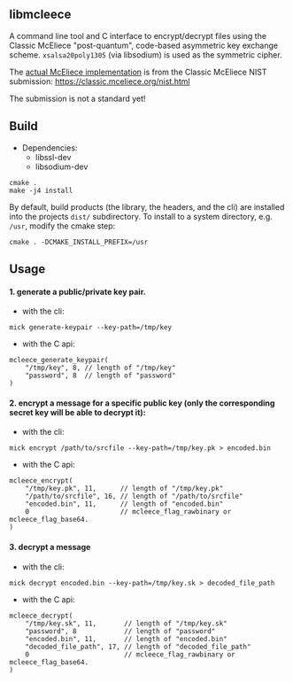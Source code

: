 ## libmcleece

A command line tool and C interface to encrypt/decrypt files using the Classic McEliece "post-quantum", code-based asymmetric key exchange scheme. `xsalsa20poly1305` (via libsodium) is used as the symmetric cipher.

The [actual McEliece implementation](https://github.com/sz3/libmcleece/tree/master/src/third_party_lib/mceliece8192128) is from the Classic McEliece NIST submission:
https://classic.mceliece.org/nist.html

The submission is not a standard yet!

## Build

* Dependencies:
	* libssl-dev
	* libsodium-dev

```
cmake .
make -j4 install
```

By default, build products (the library, the headers, and the cli) are installed into the projects `dist/` subdirectory. To install to a system directory, e.g. `/usr`, modify the cmake step:
```
cmake . -DCMAKE_INSTALL_PREFIX=/usr
```

## Usage

#### 1. generate a public/private key pair.

* with the cli:
```
mick generate-keypair --key-path=/tmp/key
```

* with the C api:
```
mcleece_generate_keypair(
    "/tmp/key", 8, // length of "/tmp/key"
    "password", 8  // length of "password"
)
```

#### 2. encrypt a message for a specific public key (only the corresponding secret key will be able to decrypt it):

* with the cli:
```
mick encrypt /path/to/srcfile --key-path=/tmp/key.pk > encoded.bin
```

* with the C api:
```
mcleece_encrypt(
    "/tmp/key.pk", 11,      // length of "/tmp/key.pk"
    "/path/to/srcfile", 16, // length of "/path/to/srcfile"
    "encoded.bin", 11,      // length of "encoded.bin"
    0                       // mcleece_flag_rawbinary or mcleece_flag_base64.
)
```

#### 3. decrypt a message

* with the cli:
```
mick decrypt encoded.bin --key-path=/tmp/key.sk > decoded_file_path
```

* with the C api:
```
mcleece_decrypt(
    "/tmp/key.sk", 11,       // length of "/tmp/key.sk"
    "password", 8            // length of "password"
    "encoded.bin", 11,       // length of "encoded.bin"
    "decoded_file_path", 17, // length of "decoded_file_path"
    0                        // mcleece_flag_rawbinary or mcleece_flag_base64.
)
```


